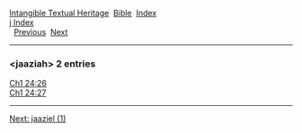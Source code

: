 [Intangible Textual Heritage](../../index)  [Bible](../index) 
[Index](index)   
[j Index](_j_)  
  [Previous](c06018)  [Next](c06020) 

------------------------------------------------------------------------

### &lt;jaaziah&gt; 2 entries

[Ch1 24:26](../kjv/ch1024.htm#026)  
[Ch1 24:27](../kjv/ch1024.htm#027)  

------------------------------------------------------------------------

[Next: jaaziel (1)](c06020)
